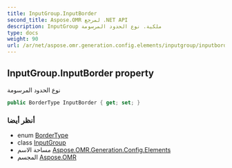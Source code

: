 ```yaml
---
title: InputGroup.InputBorder
second_title: Aspose.OMR لمرجع .NET API
description: InputGroup ملكية. نوع الحدود المرسومة
type: docs
weight: 90
url: /ar/net/aspose.omr.generation.config.elements/inputgroup/inputborder/
---
```

## InputGroup.InputBorder property

نوع الحدود المرسومة

```csharp
public BorderType InputBorder { get; set; }
```

### أنظر أيضا

* enum [BorderType](../../../aspose.omr.generation.config.enums/bordertype/)
* class [InputGroup](../)
* مساحة الاسم [Aspose.OMR.Generation.Config.Elements](../../inputgroup/)
* المجسم [Aspose.OMR](../../../)


